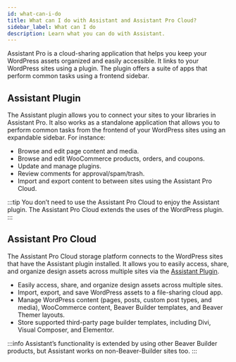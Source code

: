 ```yaml
---
id: what-can-i-do
title: What can I do with Assistant and Assistant Pro Cloud?
sidebar_label: What can I do
description: Learn what you can do with Assistant.
---
```


Assistant Pro is a cloud-sharing application that helps you keep your WordPress assets organized and easily accessible.  It links to your WordPress sites using a plugin. The plugin offers a suite of apps that perform common tasks using a frontend sidebar.

## Assistant Plugin

The Assistant plugin allows you to connect your sites to your libraries in Assistant Pro. It also works as a standalone application that allows you to perform common tasks from the frontend of your WordPress sites using an expandable sidebar. For instance:

* Browse and edit page content and media.
* Browse and edit WooCommerce products, orders, and coupons.
* Update and manage plugins.
* Review comments for approval/spam/trash.
* Import and export content to between sites using the Assistant Pro Cloud.

:::tip
You don’t need to use the Assistant Pro Cloud to enjoy the Assistant plugin. The Assistant Pro Cloud extends the uses of the WordPress plugin.
:::

## Assistant Pro Cloud

The Assistant Pro Cloud storage platform connects to the WordPress sites that have the Assistant plugin installed. It allows you to easily access, share, and organize design assets across multiple sites via the [Assistant Plugin](https://wordpress.org/plugins/assistant/).

* Easily access, share, and organize design assets across multiple sites.
* Import, export, and save WordPress assets to a file-sharing cloud app.
* Manage WordPress content (pages, posts, custom post types, and media), WooCommerce content, Beaver Builder templates, and Beaver Themer layouts.
* Store supported third-party page builder templates, including Divi, Visual Composer, and Elementor.

:::info
Assistant’s functionality is extended by using other Beaver Builder products, but Assistant works on non-Beaver-Builder sites too.
:::
